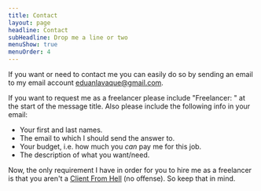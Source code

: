 ```yaml
---
title: Contact
layout: page
headline: Contact
subHeadline: Drop me a line or two
menuShow: true
menuOrder: 4
---
```

If you want or need to contact me you can easily do so by sending an email to my email account <eduanlavaque@gmail.com>.

If you want to request me as a freelancer please include "Freelancer: " at the start of the message title. Also please include the following info in your email:

- Your first and last names.
- The email to which I should send the answer to.
- Your budget, i.e. how much you *can* pay me for this job.
- The description of what you want/need.

Now, the only requirement I have in order for you to hire me as a freelancer is that you aren't a [Client From Hell](http://clientsfromhell.net/) (no offense). So keep that in mind.
